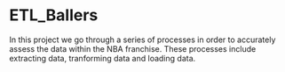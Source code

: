 # ETL_Ballers 

<P> In this project we go through a series of processes in order to accurately assess the data within the NBA franchise.
These processes include extracting data, tranforming data and loading data. </p>